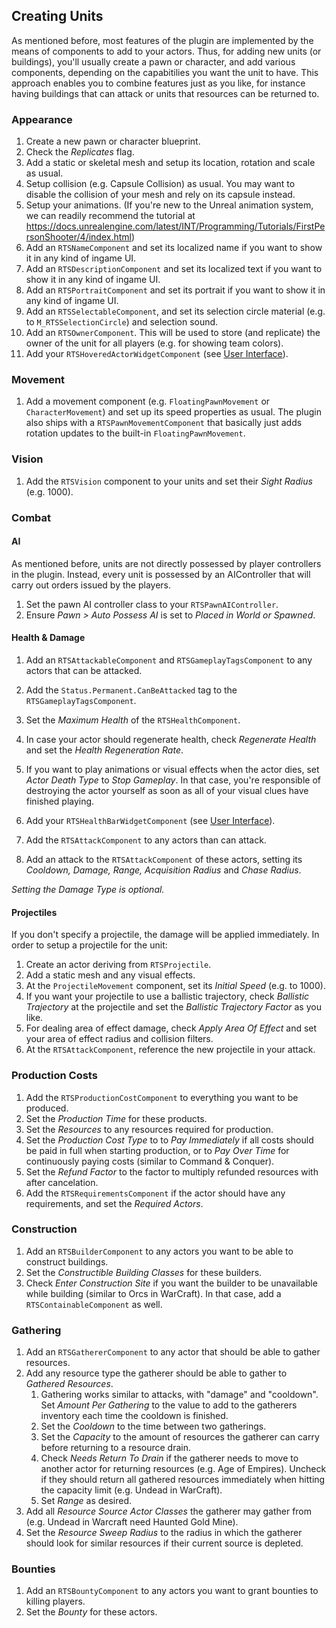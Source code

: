 ## Creating Units

As mentioned before, most features of the plugin are implemented by the means of components to add to your actors. Thus, for adding new units (or buildings), you'll usually create a pawn or character, and add various components, depending on the capabitilies you want the unit to have. This approach enables you to combine features just as you like, for instance having buildings that can attack or units that resources can be returned to.


### Appearance

1. Create a new pawn or character blueprint.
1. Check the _Replicates_ flag.
1. Add a static or skeletal mesh and setup its location, rotation and scale as usual.
1. Setup collision (e.g. Capsule Collision) as usual. You may want to disable the collision of your mesh and rely on its capsule instead.
1. Setup your animations. (If you're new to the Unreal animation system, we can readily recommend the tutorial at https://docs.unrealengine.com/latest/INT/Programming/Tutorials/FirstPersonShooter/4/index.html)
1. Add an `RTSNameComponent` and set its localized name if you want to show it in any kind of ingame UI. 
1. Add an `RTSDescriptionComponent` and set its localized text if you want to show it in any kind of ingame UI. 
1. Add an `RTSPortraitComponent` and set its portrait if you want to show it in any kind of ingame UI.
1. Add an `RTSSelectableComponent`, and set its selection circle material (e.g. to `M_RTSSelectionCircle`) and selection sound.
1. Add an `RTSOwnerComponent`. This will be used to store (and replicate) the owner of the unit for all players (e.g. for showing team colors).
1. Add your `RTSHoveredActorWidgetComponent` (see [User Interface](UserInterface.md)).


### Movement

1. Add a movement component (e.g. `FloatingPawnMovement` or `CharacterMovement`) and set up its speed properties as usual. The plugin also ships with a `RTSPawnMovementComponent` that basically just adds rotation updates to the built-in `FloatingPawnMovement`.


### Vision

1. Add the `RTSVision` component to your units and set their _Sight Radius_ (e.g. 1000).


### Combat

#### AI

As mentioned before, units are not directly possessed by player controllers in the plugin. Instead, every unit is possessed by an AIController that will carry out orders issued by the players.

1. Set the pawn AI controller class to your `RTSPawnAIController`.
1. Ensure _Pawn > Auto Possess AI_ is set to _Placed in World or Spawned_.

#### Health & Damage

1. Add an `RTSAttackableComponent` and `RTSGameplayTagsComponent` to any actors that can be attacked.
1. Add the `Status.Permanent.CanBeAttacked` tag to the `RTSGameplayTagsComponent`.
1. Set the _Maximum Health_ of the `RTSHealthComponent`.
1. In case your actor should regenerate health, check _Regenerate Health_ and set the _Health Regeneration Rate_.
1. If you want to play animations or visual effects when the actor dies, set _Actor Death Type_ to _Stop Gameplay_. In that case, you're responsible of destroying the actor yourself as soon as all of your visual clues have finished playing.
1. Add your `RTSHealthBarWidgetComponent` (see [User Interface](UserInterface.md)).

1. Add the `RTSAttackComponent` to any actors than can attack.
1. Add an attack to the `RTSAttackComponent` of these actors, setting its _Cooldown, Damage, Range, Acquisition Radius_ and _Chase Radius_.

_Setting the Damage Type is optional._

#### Projectiles

If you don't specify a projectile, the damage will be applied immediately. In order to setup a projectile for the unit:

1. Create an actor deriving from `RTSProjectile`.
1. Add a static mesh and any visual effects.
1. At the `ProjectileMovement` component, set its _Initial Speed_ (e.g. to 1000).
1. If you want your projectile to use a ballistic trajectory, check _Ballistic Trajectory_ at the projectile and set the _Ballistic Trajectory Factor_ as you like.
1. For dealing area of effect damage, check _Apply Area Of Effect_ and set your area of effect radius and collision filters.
1. At the `RTSAttackComponent`, reference the new projectile in your attack.


### Production Costs

1. Add the `RTSProductionCostComponent` to everything you want to be produced.
1. Set the _Production Time_ for these products.
1. Set the _Resources_ to any resources required for production.
1. Set the _Production Cost Type_ to to _Pay Immediately_ if all costs should be paid in full when starting production, or to _Pay Over Time_ for continuously paying costs (similar to Command & Conquer).
1. Set the _Refund Factor_ to the factor to multiply refunded resources with after cancelation.
1. Add the `RTSRequirementsComponent` if the actor should have any requirements, and set the _Required Actors_.


### Construction

1. Add an `RTSBuilderComponent` to any actors you want to be able to construct buildings.
1. Set the _Constructible Building Classes_ for these builders.
1. Check _Enter Construction Site_ if you want the builder to be unavailable while building (similar to Orcs in WarCraft). In that case, add a `RTSContainableComponent` as well.


### Gathering

1. Add an `RTSGathererComponent` to any actor that should be able to gather resources.
1. Add any resource type the gatherer should be able to gather to _Gathered Resources_.
    1. Gathering works similar to attacks, with "damage" and "cooldown". Set _Amount Per Gathering_ to the value to add to the gatherers inventory each time the cooldown is finished.
    1. Set the _Cooldown_ to the time between two gatherings.
    1. Set the _Capacity_ to the amount of resources the gatherer can carry before returning to a resource drain.
    1. Check _Needs Return To Drain_ if the gatherer needs to move to another actor for returning resources (e.g. Age of Empires). Uncheck if they should return all gathered resources immediately when hitting the capacity limit (e.g. Undead in WarCraft).
    1. Set _Range_ as desired.
1. Add all _Resource Source Actor Classes_ the gatherer may gather from (e.g. Undead in Warcraft need Haunted Gold Mine).
1. Set the _Resource Sweep Radius_ to the radius in which the gatherer should look for similar resources if their current source is depleted.


### Bounties

1. Add an `RTSBountyComponent` to any actors you want to grant bounties to killing players.
1. Set the _Bounty_ for these actors.
